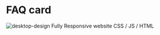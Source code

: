 # FAQ card
![desktop-design](https://user-images.githubusercontent.com/72826720/134349099-27bcba64-8a9c-4b3d-a5ef-c2d2689a108e.jpg)
Fully Responsive website
CSS / JS / HTML
